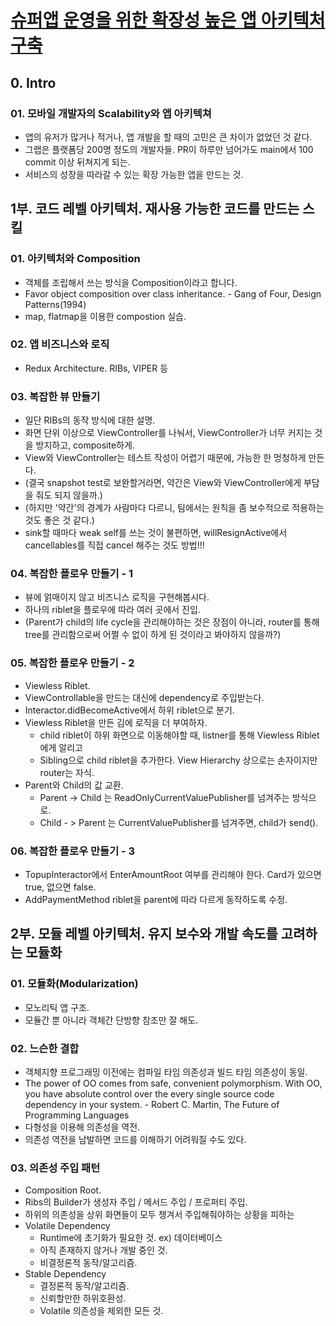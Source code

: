 # [슈퍼앱 운영을 위한 확장성 높은 앱 아키텍처 구축](https://fastcampus.co.kr/dev_red_rsj)

## 0. Intro

### 01. 모바일 개발자의 Scalability와 앱 아키텍쳐
- 앱의 유저가 많거나 적거나, 앱 개발을 할 때의 고민은 큰 차이가 없었던 것 같다.
- 그랩은 플랫폼당 200명 정도의 개발자들. PR이 하루만 넘어가도 main에서 100 commit 이상 뒤쳐지게 되는.
- 서비스의 성장을 따라갈 수 있는 확장 가능한 앱을 만드는 것.

## 1부. 코드 레벨 아키텍처. 재사용 가능한 코드를 만드는 스킬

### 01. 아키텍처와 Composition
- 객체를 조립해서 쓰는 방식을 Composition이라고 합니다.
- Favor object composition over class inheritance. - Gang of Four, Design Patterns(1994)
- map, flatmap을 이용한 compostion 실습.

### 02. 앱 비즈니스와 로직
- Redux Architecture. RIBs, VIPER 등

### 03. 복잡한 뷰 만들기
- 일단 RIBs의 동작 방식에 대한 설명.
- 화면 단위 이상으로 ViewController를 나눠서, ViewController가 너무 커지는 것을 방지하고, composite하게.
- View와 ViewController는 테스트 작성이 어렵기 때문에, 가능한 한 멍청하게 만든다.
- (결국 snapshot test로 보완할거라면, 약간은 View와 ViewController에게 부담을 줘도 되지 않을까.)
- (하지만 '약간'의 경계가 사람마다 다르니, 팀에서는 원칙을 좀 보수적으로 적용하는 것도 좋은 것 같다.)
- sink할 때마다 weak self를 쓰는 것이 불편하면, willResignActive에서 cancellables를 직접 cancel 해주는 것도 방법!!!

### 04. 복잡한 플로우 만들기 - 1
- 뷰에 얽매이지 않고 비즈니스 로직을 구현해봅시다.
- 하나의 riblet을 플로우에 따라 여러 곳에서 진입.
- (Parent가 child의 life cycle을 관리해야하는 것은 장점이 아니라, router를 통해 tree를 관리함으로써 어쩔 수 없이 하게 된 것이라고 봐야하지 않을까?)

### 05. 복잡한 플로우 만들기 - 2
- Viewless Riblet.
- ViewControllable을 만드는 대신에 dependency로 주입받는다.
- Interactor.didBecomeActive에서 하위 riblet으로 분기.
- Viewless Riblet을 만든 김에 로직을 더 부여하자. 
  - child riblet이 하위 화면으로 이동해야할 때, listner를 통해 Viewless Riblet에게 알리고
  - Sibling으로 child riblet을 추가한다. View Hierarchy 상으로는 손자이지만 router는 자식.
- Parent와 Child의 값 교환. 
  - Parent -> Child 는 ReadOnlyCurrentValuePublisher를 넘겨주는 방식으로.
  - Child - > Parent 는 CurrentValuePublisher를 넘겨주면, child가 send().

### 06. 복잡한 플로우 만들기 - 3
- TopupInteractor에서 EnterAmountRoot 여부를 관리해야 한다. Card가 있으면 true, 없으면 false.
- AddPaymentMethod riblet을 parent에 따라 다르게 동작하도록 수정.

## 2부. 모듈 레벨 아키텍처. 유지 보수와 개발 속도를 고려하는 모듈화

### 01. 모듈화(Modularization)
- 모노리틱 앱 구조.
- 모듈간 뿐 아니라 객체간 단방향 참조만 잘 해도.

### 02. 느슨한 결합
- 객체지향 프로그래밍 이전에는 컴파일 타임 의존성과 빌드 타임 의존성이 동일.
- The power of OO comes from safe, convenient polymorphism. With OO, you have absolute control over the every single source code dependency in your system. - Robert C. Martin, The Future of Programming Languages
- 다형성을 이용해 의존성을 역전.
- 의존성 역전을 남발하면 코드를 이해하기 어려워질 수도 있다.

### 03. 의존성 주입 패턴
- Composition Root. 
- Ribs의 Builder가 생성자 주입 / 메서드 주입 / 프로퍼티 주입.
- 하위의 의존성을 상위 화면들이 모두 챙겨서 주입해줘야하는 상황을 피하는 
- Volatile Dependency
  - Runtime에 초기화가 필요한 것. ex) 데이터베이스
  - 아직 존재하지 않거나 개발 중인 것.
  - 비결정론적 동작/알고리즘.
- Stable Dependency
  - 결정론적 동작/알고리즘.
  - 신뢰할만한 하위호환성.
  - Volatile 의존성을 제외한 모든 것.
